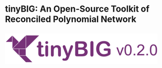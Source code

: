 # tinyBIG: An Open-Source Toolkit of Reconciled Polynomial Network

![tinybig Logo](https://github.com/jwzhanggy/tinyBIG/blob/main/docs/assets/img/tinybig.png)
--------------------------------------------------------------------------------

